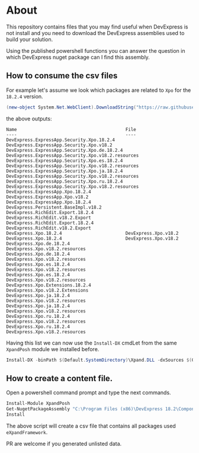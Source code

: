 # About
This repository contains files that you may find useful when DevExpress is not install and you need to download the DevExpress assemblies used to build your solution.

Using the published powershell functions you can answer the question in which DevExpress nuget package can I find this assembly.

## How to consume the csv files
For example let's assume we look which packages are related to `Xpo` for the `18.2.4` version.
```ps1
(new-object System.Net.WebClient).DownloadString("https://raw.githubusercontent.com/eXpandFramework/DevExpress.PackageContent/master/Contents/18.2.4.csv")|ConvertFrom-csv|Where{$_.Name -like "*xpo*"}
```
the above outputs:
```
Name                                         File
----                                         ----
DevExpress.ExpressApp.Security.Xpo.18.2.4    DevExpress.ExpressApp.Security.Xpo.v18.2
DevExpress.ExpressApp.Security.Xpo.de.18.2.4 DevExpress.ExpressApp.Security.Xpo.v18.2.resources
DevExpress.ExpressApp.Security.Xpo.es.18.2.4 DevExpress.ExpressApp.Security.Xpo.v18.2.resources
DevExpress.ExpressApp.Security.Xpo.ja.18.2.4 DevExpress.ExpressApp.Security.Xpo.v18.2.resources
DevExpress.ExpressApp.Security.Xpo.ru.18.2.4 DevExpress.ExpressApp.Security.Xpo.v18.2.resources
DevExpress.ExpressApp.Xpo.18.2.4             DevExpress.ExpressApp.Xpo.v18.2
DevExpress.ExpressApp.Xpo.18.2.4             DevExpress.Persistent.BaseImpl.v18.2
DevExpress.RichEdit.Export.18.2.4            DevExpress.RichEdit.v18.2.Export
DevExpress.RichEdit.Export.18.2.4            DevExpress.RichEdit.v18.2.Export
DevExpress.Xpo.18.2.4                        DevExpress.Xpo.v18.2
DevExpress.Xpo.18.2.4                        DevExpress.Xpo.v18.2
DevExpress.Xpo.de.18.2.4                     DevExpress.Xpo.v18.2.resources
DevExpress.Xpo.de.18.2.4                     DevExpress.Xpo.v18.2.resources
DevExpress.Xpo.es.18.2.4                     DevExpress.Xpo.v18.2.resources
DevExpress.Xpo.es.18.2.4                     DevExpress.Xpo.v18.2.resources
DevExpress.Xpo.Extensions.18.2.4             DevExpress.Xpo.v18.2.Extensions
DevExpress.Xpo.ja.18.2.4                     DevExpress.Xpo.v18.2.resources
DevExpress.Xpo.ja.18.2.4                     DevExpress.Xpo.v18.2.resources
DevExpress.Xpo.ru.18.2.4                     DevExpress.Xpo.v18.2.resources
DevExpress.Xpo.ru.18.2.4                     DevExpress.Xpo.v18.2.resources
```

Having this list we can now use the `Install-DX` cmdLet from the same `XpandPosh` module we installed before.

```ps1
Install-DX -binPath $(Default.SystemDirectory)\Xpand.DLL -dxSources $(Get-PackageSourceLocations -join ";") -sourcePath $(Default.SystemDirectory) -dxVersion 18.2.4 

```


## How to create a content file.
Open a powershell command prompt and type the next commands.

```ps1
Install-Module XpandPosh
Get-NugetPackageAssembly "C:\Program Files (x86)\DevExpress 18.2\Components\System\Components\Packages"|Export-Csv 18.2.4.csv
Install
```

The above script will create a csv file that contains all packages used `eXpandFramework`.

PR are welcome if you generated unlisted data. 